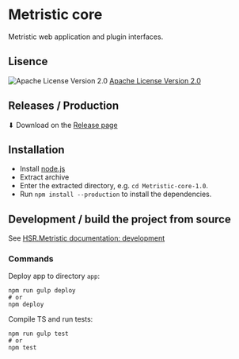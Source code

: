 Metristic core
==============

Metristic web application and plugin interfaces.


## Lisence
![Apache License Version 2.0](https://www.apache.org/img/asf_logo.png)
[Apache License Version 2.0](./LICENSE)


## Releases / Production

⬇ Download on the [Release page](https://github.com/wasabideveloper/HSR.Metristic.Core/releases)


## Installation

* Install [node.js](https://nodejs.org/en/)
* Extract archive
* Enter the extracted directory, e.g. `cd Metristic-core-1.0`.
* Run `npm install --production` to install the dependencies.


## Development / build the project from source

See [HSR.Metristic documentation: development](https://github.com/wasabideveloper/HSR.Metristic#development)


### Commands

Deploy app to directory `app`:
```shell
npm run gulp deploy
# or
npm deploy
```

Compile TS and run tests:
```shell
npm run gulp test
# or
npm test
```
